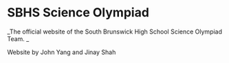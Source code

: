 # SBHS Science Olympiad

_The official website of the South Brunswick High School Science Olympiad Team. _

Website by John Yang and Jinay Shah
